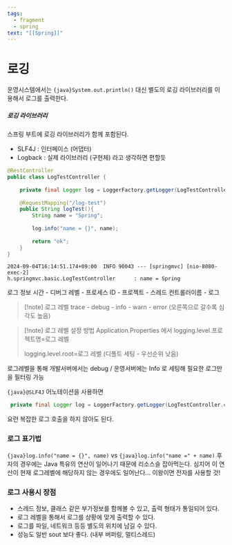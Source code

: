 ```yaml
---
tags:
  - fragment
  - spring
text: "[[Spring]]"
---
```


# 로깅
운영시스템에서는 `{java}System.out.println()` 대신 별도의 로깅 라이브러리를 이용해서 로그를 출력한다.

##### 로깅 라이브러리
스프링 부트에 로깅 라이브러리가 함께 포함된다.
- SLF4J : 인터페이스 (어댑터)
- Logback : 실제 라이브러리 (구현체)
라고 생각하면 편할듯

~~~java
@RestController  
public class LogTestController {  
  
    private final Logger log = LoggerFactory.getLogger(LogTestController.class);  
  
    @RequestMapping("/log-test")  
    public String logTest(){  
        String name = "Spring";  
  
        log.info("name = {}", name);  
  
        return "ok";  
    }
}
~~~

~~~Log
2024-09-04T16:14:51.174+09:00  INFO 90043 --- [springmvc] [nio-8080-exec-2] 
h.springmvc.basic.LogTestController      : name = Spring
~~~

로그 정보
시간 - 디버그 레벨 - 프로세스 ID - 프로젝트 - 스레드
컨트롤러이름 - 로그

> [!note] 로그 레벨
> trace - debug - info - warn - error (오른쪽으로 갈수록 심각도 높음)

> [!note] 로그 레벨 설정 방법
> Application.Properties 에서
> logging.level.프로젝트명=로그 레벨
> 
> logging.level.root=로그 레벨  (디폴트 세팅 - 우선순위 낮음)

로그레벨을 통해 개발서버에서는 debug / 운영서버에는 Info 로 세팅해 필요한 로그만을 필터링 가능

`{java}@SLF4J` 어노테이션을 사용하면
~~~java
 private final Logger log = LoggerFactory.getLogger(LogTestController.class);  
 ~~~
 요런 복잡한 로그 호출을 하지 않아도 된다.


### 로그 표기법
`{java}log.info("name = {}", name)` vs `{java}log.info("name =" + name)`
후자의 경우에는 Java 특유의 연산이 일어나기 때문에 리소스슬 잡아먹는다.
심지어 이 연산이 현재 로그레벨에 해당하지 않는 경우에도 일어난다...
이왕이면 전자를 사용할 것!

### 로그 사용시 장점
- 스레드 정보, 클래스 같은 부가정보를 함께볼 수 있고, 출력 형태가 통일되어 있다.
- 로그 레벨을 통해서 로그를 상황에 맞게 출력할 수 있다.
- 로그를 파일, 네트워크 등등 별도의 위치에 남길 수 있다.
- 성능도 일반 sout 보다 좋다. (내부 버퍼링, 멀티스레드)


